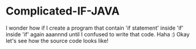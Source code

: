 # Complicated-IF-JAVA
I wonder how if I create a program that contain 'if statement' inside 'if' inside 'if' again aaannnd until I confused to write that code. Haha :)  Okay let's  see  how the source code looks like!

